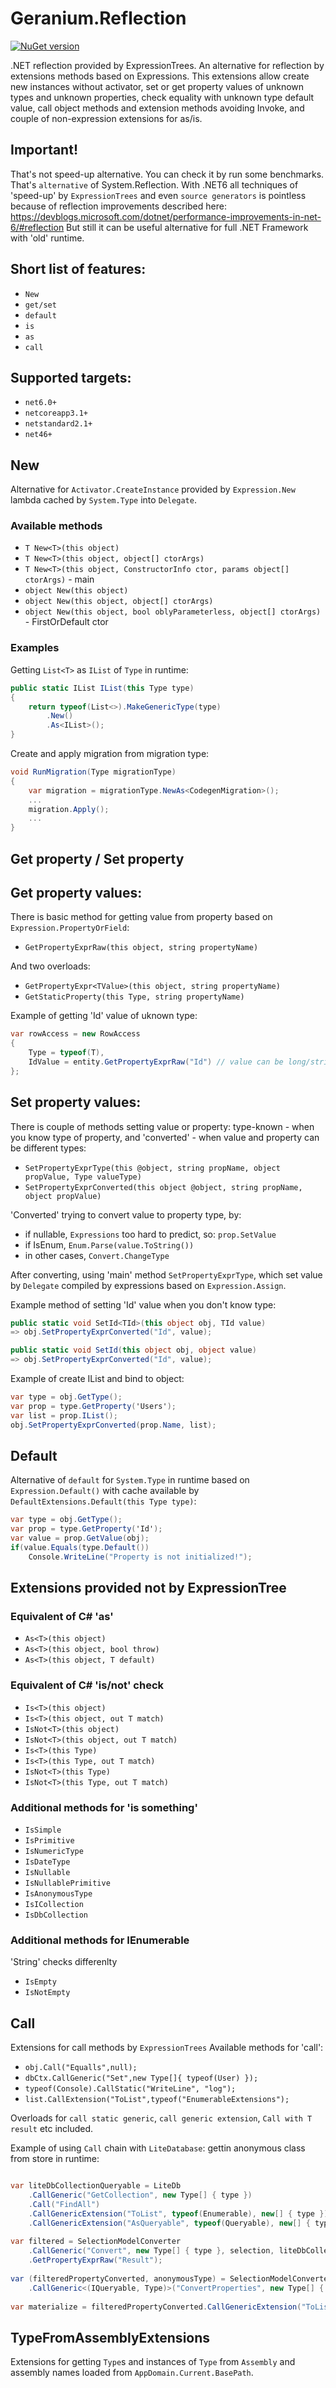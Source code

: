 # Geranium.Reflection
[![NuGet version](https://badge.fury.io/nu/Geranium.Reflection.svg)](https://badge.fury.io/nu/Geranium.Reflection)

.NET reflection provided by ExpressionTrees.
An alternative for reflection by extensions methods based on Expressions. This extensions allow create new instances without activator, set or get property values of unknown types and unknown properties, check equality with unknown type default value, call object methods and extension methods avoiding Invoke, and couple of non-expression extensions for as/is.

## Important!
That's not speed-up alternative. You can check it by run some benchmarks. That's `alternative` of System.Reflection. 
With .NET6 all techniques of 'speed-up' by `ExpressionTrees` and even `source generators` is pointless because of reflection improvements described here: https://devblogs.microsoft.com/dotnet/performance-improvements-in-net-6/#reflection 
But still it can be useful alternative for full .NET Framework with 'old' runtime.

## Short list of features:
* `New`
* `get/set`
* `default`
* `is`
* `as`
* `call`

## Supported targets:
* `net6.0+`
* `netcoreapp3.1+`
* `netstandard2.1+`
* `net46+`

## New
Alternative for `Activator.CreateInstance` provided by `Expression.New` lambda cached by `System.Type` into `Delegate`.
### Available methods
* `T New<T>(this object)`
* `T New<T>(this object, object[] ctorArgs)`
* `T New<T>(this object, ConstructorInfo ctor, params object[] ctorArgs)` - main
* `object New(this object)`
* `object New(this object, object[] ctorArgs)` 
* `object New(this object, bool oblyParameterless, object[] ctorArgs)` - FirstOrDefault ctor

### Examples
Getting `List<T>` as `IList` of `Type` in runtime:
```C#
public static IList IList(this Type type)
{
    return typeof(List<>).MakeGenericType(type)
        .New()
        .As<IList>();
}
```
Create and apply migration from migration type:
```C#
void RunMigration(Type migrationType)
{
    var migration = migrationType.NewAs<CodegenMigration>();
    ...
    migration.Apply();
    ...
}
```
## Get property / Set property
## Get property values:
There is basic method for getting value from property based on `Expression.PropertyOrField`:
* `GetPropertyExprRaw(this object, string propertyName)`

And two overloads:
* `GetPropertyExpr<TValue>(this object, string propertyName)`
* `GetStaticProperty(this Type, string propertyName)`

Example of getting 'Id' value of uknown type:
```C#
var rowAccess = new RowAccess
{
    Type = typeof(T),
    IdValue = entity.GetPropertyExprRaw("Id") // value can be long/string/Guid or something
};
```
## Set property values:
There is couple of methods setting value or property: type-known - when you know type of property, and 'converted' - when value and property can be different types:
* `SetPropertyExprType(this @object, string propName, object propValue, Type valueType)`
* `SetPropertyExprConverted(this object @object, string propName, object propValue)`

'Converted' trying to convert value to property type, by:
* if nullable, `Expressions` too hard to predict, so: `prop.SetValue`
* if IsEnum, `Enum.Parse(value.ToString())`
* in other cases, `Convert.ChangeType`

After converting, using 'main' method `SetPropertyExprType`, which set value by `Delegate` compiled by expressions based on `Expression.Assign`.

Example method of setting 'Id' value when you don't know type:
```C#
public static void SetId<TId>(this object obj, TId value) 
=> obj.SetPropertyExprConverted("Id", value);

public static void SetId(this object obj, object value) 
=> obj.SetPropertyExprConverted("Id", value);

```
Example of create IList and bind to object:
```C#
var type = obj.GetType();
var prop = type.GetProperty('Users');
var list = prop.IList();
obj.SetPropertyExprConverted(prop.Name, list);
```

## Default
Alternative of `default` for `System.Type` in runtime based on `Expression.Default()` with cache available by `DefaultExtensions.Default(this Type type)`:
```C#
var type = obj.GetType();
var prop = type.GetProperty('Id');
var value = prop.GetValue(obj);
if(value.Equals(type.Default())
    Console.WriteLine("Property is not initialized!");
```

## Extensions provided not by ExpressionTree
### Equivalent of C# 'as'
* `As<T>(this object)`
* `As<T>(this object, bool throw)`
* `As<T>(this object, T default)`

### Equivalent of C# 'is/not' check
* `Is<T>(this object)`
* `Is<T>(this object, out T match)`
* `IsNot<T>(this object)`
* `IsNot<T>(this object, out T match)`
* `Is<T>(this Type)`
* `Is<T>(this Type, out T match)`
* `IsNot<T>(this Type)`
* `IsNot<T>(this Type, out T match)`

### Additional methods for 'is something'
* `IsSimple`
* `IsPrimitive`
* `IsNumericType`
* `IsDateType`
* `IsNullable`
* `IsNullablePrimitive`
* `IsAnonymousType`
* `IsICollection`
* `IsDbCollection`

### Additional methods for IEnumerable
'String' checks differenlty
* `IsEmpty`
* `IsNotEmpty`

## Call
Extensions for call methods by `ExpressionTrees`
Available methods for 'call':
* `obj.Call("Equalls",null);`
* `dbCtx.CallGeneric("Set",new Type[]{ typeof(User) });`
* `typeof(Console).CallStatic("WriteLine", "log");`
* `list.CallExtension("ToList",typeof("EnumerableExtensions");`

Overloads for `call static generic`, `call generic extension`, `Call with T result` etc included.

Example of using `Call` chain with `LiteDatabase`: gettin anonymous class from store in runtime:

```C#

var liteDbCollectionQueryable = LiteDb
    .CallGeneric("GetCollection", new Type[] { type })
    .Call("FindAll")
    .CallGenericExtension("ToList", typeof(Enumerable), new[] { type })
    .CallGenericExtension("AsQueryable", typeof(Queryable), new[] { type });
    
var filtered = SelectionModelConverter
    .CallGeneric("Convert", new Type[] { type }, selection, liteDbCollectionQueryable)
    .GetPropertyExprRaw("Result");
    
var (filteredPropertyConverted, anonymousType) = SelectionModelConverter
    .CallGeneric<(IQueryable, Type)>("ConvertProperties", new Type[] { type }, selection.Properties, filtered); // returns IQueryable and anonymousType
    
var materialize = filteredPropertyConverted.CallGenericExtension("ToList", typeof(Enumerable), new[] { anonymousType });

```

## TypeFromAssemblyExtensions
Extensions for getting `Type`s and instances of `Type` from `Assembly` and assembly names loaded from `AppDomain.Current.BasePath`.
